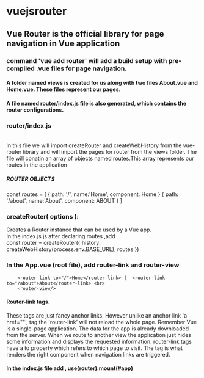 ﻿# vuejsrouter
 
 ## Vue Router is the official library for page navigation in Vue application

###  command 'vue add router' will add a build setup with pre-compiled .vue files for page navigation.

#### A folder named views is created for us along with two files About.vue and Home.vue. These files represent our pages.

#### A file named router/index.js file is also generated, which contains the router configurations.

### router/index.js
<br>
In this file we will import createRouter and createWebHistory from the vue-router library and will import the pages for router from the views folder.
The file  will conatin an array of objects named routes.This array represents our routes in the application

##### ROUTER OBJECTS

const routes = 
[
  {
  path: '/',
  name:'Home',
  component: Home
  }
    {
  path: '/about',
  name:'About',
  component: ABOUT
  }
]

###  createRouter( options ): 
 Creates a Router instance that can be used by a Vue app.
 <br>
 In the index.js js after declaring routes ,add 
 <br>
 const router = createRouter({
  history: createWebHistory(process.env.BASE_URL),
  routes
})
### In the App.vue (root file), add router-link and router-view

        <router-link to="/">Home</router-link> |  <router-link to="/about">About</router-link> <br>
        <router-view/>
        
####  Router-link tags.<br> 
These tags are just fancy anchor links. However unlike an anchor link 'a href=""', tag the 'router-link' will not reload the whole page. Remember Vue is a single-page application. The data for the app is already downloaded from the server. When we route to another view the application just hides some information and displays the requested information. router-link tags have a to property which refers to which page to visit. The <router-view/> tag is what renders the right component when navigation links are triggered.
        
#### In the index.js file add , use(router).mount(#app)
